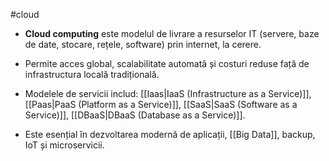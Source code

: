#cloud 
- **Cloud computing** este modelul de livrare a resurselor IT (servere, baze de date, stocare, rețele, software) prin internet, la cerere.
- Permite acces global, scalabilitate automată și costuri reduse față de infrastructura locală tradițională.
- Modelele de servicii includ: [[Iaas|IaaS (Infrastructure as a Service)]], [[Paas|PaaS (Platform as a Service)]], [[SaaS|SaaS (Software as a Service)]], [[DBaaS|DBaaS (Database as a Service)]].

- Este esențial în dezvoltarea modernă de aplicații, [[Big Data]], backup, IoT și microservicii.

